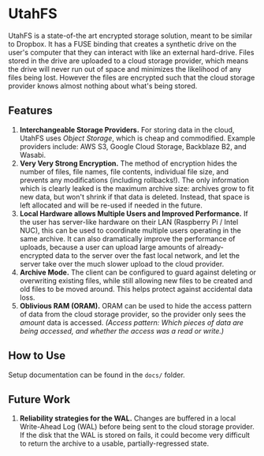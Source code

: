 UtahFS
======

UtahFS is a state-of-the art encrypted storage solution, meant to be similar to
Dropbox. It has a FUSE binding that creates a synthetic drive on the user's
computer that they can interact with like an external hard-drive. Files stored
in the drive are uploaded to a cloud storage provider, which means the drive
will never run out of space and minimizes the likelihood of any files being
lost. However the files are encrypted such that the cloud storage provider knows
almost nothing about what's being stored.


Features
--------

1. **Interchangeable Storage Providers.** For storing data in the cloud, UtahFS
   uses *Object Storage*, which is cheap and commodified. Example providers
   include: AWS S3, Google Cloud Storage, Backblaze B2, and Wasabi.
2. **Very Very Strong Encryption.** The method of encryption hides the number of
   files, file names, file contents, individual file size, and prevents any
   modifications (including rollbacks!). The only information which is clearly
   leaked is the maximum archive size: archives grow to fit new data, but won't
   shrink if that data is deleted. Instead, that space is left allocated and
   will be re-used if needed in the future.
3. **Local Hardware allows Multiple Users and Improved Performance.** If the
   user has server-like hardware on their LAN (Raspberry Pi / Intel NUC), this
   can be used to coordinate multiple users operating in the same archive. It
   can also dramatically improve the performance of uploads, because a user can
   upload large amounts of already-encrypted data to the server over the fast
   local network, and let the server take over the much slower upload to the
   cloud provider.
4. **Archive Mode.** The client can be configured to guard against deleting or
   overwriting existing files, while still allowing new files to be created and
   old files to be moved around. This helps protect against accidental data
   loss.
5. **Oblivious RAM (ORAM).**  ORAM can be used to hide the access pattern of
   data from the cloud storage provider, so the provider only sees the *amount*
   data is accessed. *(Access pattern: Which pieces of data are being accessed,
   and whether the access was a read or write.)*


How to Use
----------

Setup documentation can be found in the `docs/` folder.


Future Work
-----------

1. **Reliability strategies for the WAL.** Changes are buffered in a local
   Write-Ahead Log (WAL) before being sent to the cloud storage provider. If the
   disk that the WAL is stored on fails, it could become very difficult to
   return the archive to a usable, partially-regressed state.

